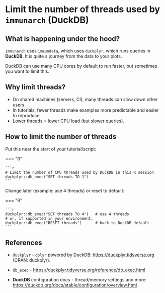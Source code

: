 # Limit the number of threads used by `immunarch` (DuckDB)

## What is happening under the hood?

`immunarch` uses `immundata`, which uses `duckplyr`, which runs queries in **DuckDB**. It is quite a journey from the data to your plots. 

DuckDB can use many CPU cores by default to run faster, but sometimes you want to limit this.

## Why limit threads?

* On shared machines (servers, CI), many threads can slow down other users.
* In tutorials, fewer threads make examples more predictable and easier to reproduce.
* Lower threads = lower CPU load (but slower queries).

## How to limit the number of threads

Put this near the start of your tutorial/script:

=== "R"

    ```r
    # Limit the number of CPU threads used by DuckDB in this R session
    duckplyr::db_exec("SET threads TO 1")
    ```

Change later (example: use 4 threads) or reset to default:

=== "R"

    ```r
    duckplyr::db_exec("SET threads TO 4")   # use 4 threads
    # or, if supported in your environment:
    duckplyr::db_exec("RESET threads")      # back to DuckDB default
    ```

## References

* `duckplyr` - `dplyr` powered by DuckDB: https://duckplyr.tidyverse.org (CRAN: duckplyr).

* `db_exec` - https://duckplyr.tidyverse.org/reference/db_exec.html

* **DuckDB** configuration docs - thread/memory settings and more: https://duckdb.org/docs/stable/configuration/overview.html